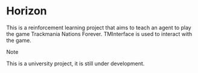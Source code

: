 # Horizon

This is a reinforcement learning project that aims to teach an agent to play the game Trackmania Nations Forever.
TMInterface is used to interact with the game.

> [!Note]
> This is a university project, it is still under development.
